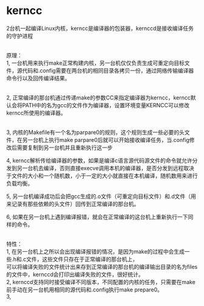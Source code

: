 # kerncc
2台机一起编译Linux内核，kerncc是编译器的包装器，kernccd是接收编译任务的守护进程

<br/>
原理：<br/>
1, 一台机用来执行make正常构建内核，另一台机仅仅负责生成可重定向目标文件，源代码和.config需要在两台机的相同目录各拷贝一份，通过网络传输编译器命令行以及回传编译结果。<br/><br/>

2, 正常编译的那台机通过传递make的参数CC来指定编译器为kerncc，kerncc默认会将PATH中的名为gcc的文件作为编译器，设置环境变量KERNCC可以修改kerncc所使用的编译器。<br/><br/>

3, 内核的Makefile有一个名为parpare0的规则，这个规则生成一些必要的头文件，在另一台机上执行make parpare0后就可以开始接收编译任务，当.config修改后需要复制到另一台机并且重新执行这一步<br/>

4, kerncc解析传给编译器的参数，如果是编译c语言源代码源文件的命令就允许分发到另一台机去编译，否则直接execve调用本机的编译器，是否分发到远程取决于文件的大小和一个随机数，小于一定的大小就直接在本机编译，随机数用来进行负载均衡。<br/>

5, 另一台机编译成功后会把gcc生成的.o文件（可重定向目标文件）和.d文件（用来记录有那些依赖的头文件）回传到正常编译的那台机。<br/>

6, 如果在另一台机上遇到编译报错，就会在正常编译的这台机上重新执行一下同样的命令。<br/>

<br/>
特性：<br/>
1, 在另一台机上之所以会出现编译报错的情况，是因为make的过程中会生成一些.h和.c文件，这些文件只存在于正常编译的那台机上，<br/>
可以将编译失败的文件统计出来存到正常编译的那台机的编译输出目录的名为files的文件中，kernccd会打印出编译失败的文件，很好统计。<br/>
2, kernccd支持同时接受编译不同版本，不同配置的内核的任务，只需要在make前手动在另一台机用相同的源代码和.config执行make prepare0。<br/>
3, 

